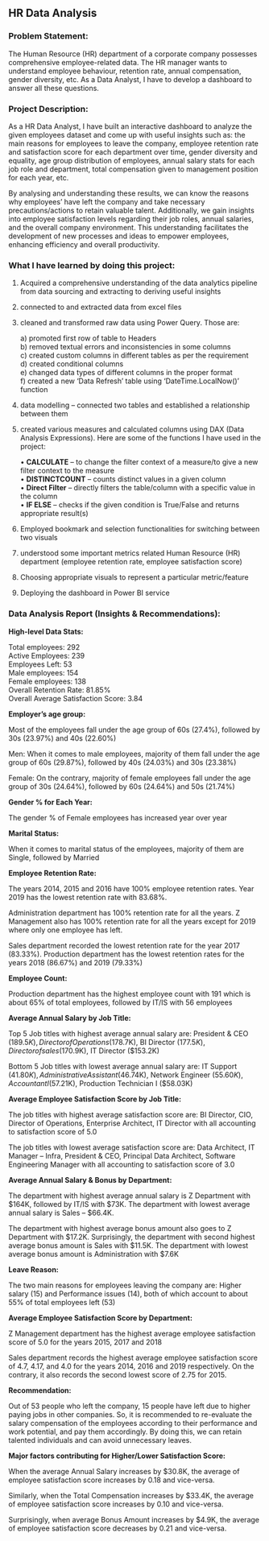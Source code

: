 ## HR Data Analysis

### Problem Statement:  

The Human Resource (HR) department of a corporate company possesses comprehensive employee-related data. The HR manager wants to understand employee behaviour, retention rate, annual compensation, gender diversity, etc. As a Data Analyst, I have to develop a dashboard to answer all these questions.  

### Project Description:   

As a HR Data Analyst, I have built an interactive dashboard to analyze the given employees dataset and come up with useful insights such as: the main reasons for employees to leave the company, employee retention rate and satisfaction score for each department over time, gender diversity and equality, age group distribution of employees, annual salary stats for each job role and department, total compensation given to management position for each year, etc.   

By analysing and understanding these results, we can know the reasons why employees’ have left the company and take necessary precautions/actions to retain valuable talent. Additionally, we gain insights into employee satisfaction levels regarding their job roles, annual salaries, and the overall company environment. This understanding facilitates the development of new processes and ideas to empower employees, enhancing efficiency and overall productivity.

### What I have learned by doing this project:   

1)	Acquired a comprehensive understanding of the data analytics pipeline from data sourcing and extracting to deriving useful insights   
2)	connected to and extracted data from excel files  
3)	cleaned and transformed raw data using Power Query. Those are:
   
    a)	 promoted first row of table to Headers     
    b)	removed textual errors and inconsistencies in some columns    
    c)	created custom columns in different tables as per the requirement   
    d)	created conditional columns    
    e)	changed data types of different columns in the proper format    
    f)	created a new ‘Data Refresh’ table using ‘DateTime.LocalNow()’ function       
5)	data modelling – connected two tables and established a relationship between them            
6)	created various measures and calculated columns using DAX (Data Analysis Expressions). Here are some of the functions I have used in the project:  
   
    •	**CALCULATE** – to change the filter context of a measure/to give a new filter context to the measure    
    •	**DISTINCTCOUNT** – counts distinct values in a given column    
    •	**Direct Filter** – directly filters the table/column with a specific value in the column     
    •	**IF ELSE** – checks if the given condition is True/False and returns appropriate result(s)       

7)	Employed bookmark and selection functionalities for switching between two visuals     
8)	understood some important metrics related Human Resource (HR) department (employee retention rate, employee satisfaction score)  
9)	Choosing appropriate visuals to represent a particular metric/feature  
10)	Deploying the dashboard in Power BI service

### Data Analysis Report (Insights & Recommendations):     

**High-level Data Stats:**    

Total employees: 292  
Active Employees: 239  
Employees Left: 53  
Male employees: 154  
Female employees: 138  
Overall Retention Rate: 81.85%  
Overall Average Satisfaction Score: 3.84  

**Employer’s age group:**  

Most of the employees fall under the age group of 60s (27.4%), followed by 30s (23.97%) and 40s (22.60%)  

Men: When it comes to male employees, majority of them fall under the age group of 60s (29.87%), followed by 40s (24.03%) and 30s (23.38%)  

Female: On the contrary, majority of female employees fall under the age group of 30s (24.64%), followed by 60s (24.64%) and 50s (21.74%)  

**Gender % for Each Year:**   

The gender % of Female employees has increased year over year  

**Marital Status:**  

When it comes to marital status of the employees, majority of them are Single, followed by Married  

**Employee Retention Rate:**  

The years 2014, 2015 and 2016 have 100% employee retention rates. Year 2019 has the lowest retention rate with 83.68%.  

Administration department has 100% retention rate for all the years. Z Management also has 100% retention rate for all the years except for 2019 where only one employee has left.  

Sales department recorded the lowest retention rate for the year 2017 (83.33%). Production department has the lowest retention rates for the years 2018 (86.67%) and 2019 (79.33%)  

**Employee Count:**  

Production department has the highest employee count with 191 which is about 65% of total employees, followed by IT/IS with 56 employees  

**Average Annual Salary by Job Title:**  

Top 5 Job titles with highest average annual salary are: President & CEO ($189.5K), Director of Operations ($178.7K), BI Director ($177.5K), Director of sales ($170.9K), IT Director ($153.2K)     

Bottom 5 Job titles with lowest average annual salary are: IT Support ($41.80K), Administrative Assistant ($46.74K), Network Engineer ($55.60K), Accountant I ($57.21K), Production Technician I ($58.03K)      

**Average Employee Satisfaction Score by Job Title:**   

The job titles with highest average satisfaction score are: BI Director, CIO, Director of Operations, Enterprise Architect, IT Director with all accounting to satisfaction score of 5.0  

The job titles with lowest average satisfaction score are: Data Architect, IT Manager – Infra, President & CEO, Principal Data Architect, Software Engineering Manager with all accounting to satisfaction score of 3.0  

**Average Annual Salary & Bonus by Department:**  

The department with highest average annual salary is Z Department with $164K, followed by IT/IS with $73K. The department with lowest average annual salary is Sales – $66.4K. 

The department with highest average bonus amount also goes to Z Department with $17.2K. Surprisingly, the department with second highest average bonus amount is Sales with $11.5K. The department with lowest average bonus amount is Administration with $7.6K  

**Leave Reason:**  

The two main reasons for employees leaving the company are: Higher salary (15) and Performance issues (14), both of which account to about 55% of total employees left (53)  

**Average Employee Satisfaction Score by Department:**   

Z Management department has the highest average employee satisfaction score of 5.0 for the years 2015, 2017 and 2018  

Sales department records the highest average employee satisfaction score of 4.7, 4.17, and 4.0 for the years 2014, 2016 and 2019 respectively. On the contrary, it also records the second lowest score of 2.75 for 2015.   

**Recommendation:**   

Out of 53 people who left the company, 15 people have left due to higher paying jobs in other companies. So, it is recommended to re-evaluate the salary compensation of the employees according to their performance and work potential, and pay them accordingly. By doing this, we can retain talented individuals and can avoid unnecessary leaves.   

**Major factors contributing for Higher/Lower Satisfaction Score:**   

When the average Annual Salary increases by $30.8K, the average of employee satisfaction score increases by 0.18 and vice-versa.  

Similarly, when the Total Compensation increases by $33.4K, the average of employee satisfaction score increases by 0.10 and vice-versa.  

Surprisingly, when average Bonus Amount increases by $4.9K, the average of employee satisfaction score decreases by 0.21 and vice-versa.  






